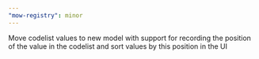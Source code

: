 ```yaml
---
"mow-registry": minor
---
```


Move codelist values to new model with support for recording the position of the value in the codelist and sort values by this position in the UI
